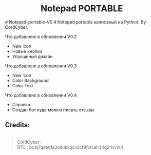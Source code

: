 <h1 align="center">Notepad PORTABLE</h1>
# Notepad-portable-V0.4
Notepad portable написаный на Python. By CordCyber.

Что добавлено в обновлении V0.2

- New icon
- Новые кнопки
- Упрощеный дизайн

Что добавлено в обновлении V0.3

- New icon
- Color Background
- Color Text

Что добавлено в обновлении V0.4

- Справка
- Создан бот куда можно писать отзывы

##  Credits:
><br>CordCyber :
 <br>BTC : bc1q7qetejfa3q8ukkqcn3ct9fctcah34q2rlvvnl4
